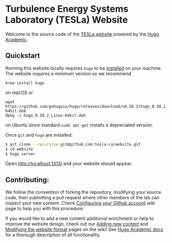 
# Turbulence Energy Systems Laboratory (TESLa) Website

Welcome to the source code of the  [TESLa website](https://teslacu.org) powered by the [Hugo](https://gohugo.io) [Academic](https://sourcethemes.com/academic/).

## Quickstart
Running this website locally requires `hugo` to be [installed](https://gohugo.io/getting-started/installing/#quick-install) on your machine. The website requires a minimum version so we recommend
```
brew install hugo
```
on macOS or
```
wget https://github.com/gohugoio/hugo/releases/download/v0.58.2/hugo_0.58.2_Linux-64bit.deb
dpkg -i hugo_0.58.2_Linux-64bit.deb
```
on Ubuntu since standard `sudo apt-get` installs a depreciated version.

Once `git` and `hugo` are installed: 
```bash
$ git clone --recursive git@github.com:tesla-cu/website.git
$ cd website
$ hugo server
```
Open [http://localhost:1313/](http://localhost:1313/) and your website should appear.

## Contributing: 
We follow the convention of forking the repository, modifying your source code, then submitting a pull request where other members of the lab can inspect your new content. Check [Configuring your Github account](https://github.com/tesla-cu/website/wiki/Configuring-your-Github-account) wiki page to help you with this procedure.

If you would like to add a new content additional enrichment or help to improve the website design, check out our [Adding new content](https://github.com/tesla-cu/website/wiki/Adding-new-content) and [Modifying the website format](https://github.com/tesla-cu/website/wiki/odifying-the-website-format) pages on the wiki! See [Hugo Academic docs](https://sourcethemes.com/academic/docs/) for a thorough description of all functionality.
